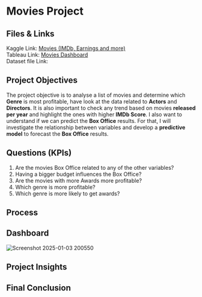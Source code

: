 # Movies Project

## Files & Links

Kaggle Link: [Movies (IMDb, Earnings and more)](https://www.kaggle.com/datasets/delfinaoliva/movies)<br>
Tableau Link: <a href= "https://public.tableau.com/views/MoviesDashboard_17334967093890/Movies_Dashboard?:language=en-US&publish=yes&:sid=&:redirect=auth&:display_count=n&:origin=viz_share_link"> Movies Dashboard </a><br>
Dataset file Link: <br>

## Project Objectives

The project objective is to analyse a list of movies and determine which __Genre__ is most profitable, have look at the data related to __Actors__ and __Directors__. 
It is also important to check any trend based on movies __released per year__ and highlight the ones with higher __IMDb Score__.
I also want to understand if we can predict the __Box Office__ results. For that, I will investigate the relationship between variables and develop a __predictive model__ to forecast the __Box Office__ results.


## Questions (KPIs)

1. Are the movies Box Office related to any of the other variables?
2. Having a bigger budget influences the Box Office?
3. Are the movies with more Awards more profitable?
4. Which genre is more profitable?
5. Which genre is more likely to get awards?

## Process

## Dashboard

![Screenshot 2025-01-03 200550](https://github.com/user-attachments/assets/73b7a089-72d7-49c5-98ad-62aeae1383f7)

## Project Insights 

## Final Conclusion
